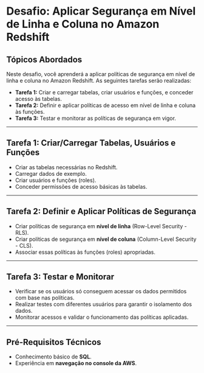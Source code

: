 # Desafio: Aplicar Segurança em Nível de Linha e Coluna no Amazon Redshift

## Tópicos Abordados

Neste desafio, você aprenderá a aplicar políticas de segurança em nível de linha e coluna no Amazon Redshift. As seguintes tarefas serão realizadas:

- **Tarefa 1:** Criar e carregar tabelas, criar usuários e funções, e conceder acesso às tabelas.
- **Tarefa 2:** Definir e aplicar políticas de acesso em nível de linha e coluna às funções.
- **Tarefa 3:** Testar e monitorar as políticas de segurança em vigor.

---

## Tarefa 1: Criar/Carregar Tabelas, Usuários e Funções

- Criar as tabelas necessárias no Redshift.
- Carregar dados de exemplo.
- Criar usuários e funções (roles).
- Conceder permissões de acesso básicas às tabelas.

---

## Tarefa 2: Definir e Aplicar Políticas de Segurança

- Criar políticas de segurança em **nível de linha** (Row-Level Security - RLS).
- Criar políticas de segurança em **nível de coluna** (Column-Level Security - CLS).
- Associar essas políticas às funções (roles) apropriadas.

---

## Tarefa 3: Testar e Monitorar

- Verificar se os usuários só conseguem acessar os dados permitidos com base nas políticas.
- Realizar testes com diferentes usuários para garantir o isolamento dos dados.
- Monitorar acessos e validar o funcionamento das políticas aplicadas.

---

## Pré-Requisitos Técnicos

- Conhecimento básico de **SQL**.
- Experiência em **navegação no console da AWS**.
